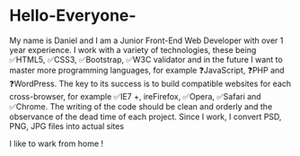 # Hello-Everyone-
My name is Daniel and I am a Junior Front-End Web Developer with over 1 year experience. I work with a variety of technologies, these being ✅HTML5, ✅CSS3, ✅Bootstrap, ✅W3C validator and in the future I want to master more programming languages, for example ❓JavaScript, ❓PHP and ❓WordPress. The key to its success is to build compatible websites for each cross-browser, for example ✅IE7 +, ireFirefox, ✅Opera, ✅Safari and ✅Chrome. The writing of the code should be clean and orderly and the observance of the dead time of each project. Since I work, I convert PSD, PNG, JPG files into actual sites

I like to wark from home !
